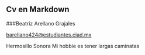 ## Cv en Markdown

###Beatriz Arellano Grajales 

barellano424@estudiantes.ciad.mx

Hermosillo Sonora
Mi hobbie es tener largas caminatas

